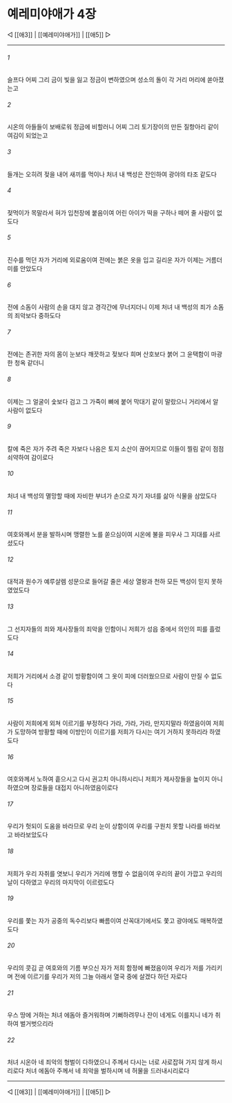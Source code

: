 ﻿# 예레미야애가 4장

◁ [[애3]] | [[예레미야애가]] | [[애5]] ▷
***

###### 1
슬프다 어찌 그리 금이 빛을 잃고 정금이 변하였으며 성소의 돌이 각 거리 머리에 쏟아졌는고

###### 2
시온의 아들들이 보배로워 정금에 비할러니 어찌 그리 토기장이의 만든 질항아리 같이 여김이 되었는고

###### 3
들개는 오히려 젖을 내어 새끼를 먹이나 처녀 내 백성은 잔인하여 광야의 타조 같도다

###### 4
젖먹이가 목말라서 혀가 입천장에 붙음이여 어린 아이가 떡을 구하나 떼어 줄 사람이 없도다

###### 5
진수를 먹던 자가 거리에 외로움이여 전에는 붉은 옷을 입고 길리운 자가 이제는 거름더미를 안았도다

###### 6
전에 소돔이 사람의 손을 대지 않고 경각간에 무너지더니 이제 처녀 내 백성의 죄가 소돔의 죄악보다 중하도다

###### 7
전에는 존귀한 자의 몸이 눈보다 깨끗하고 젖보다 희며 산호보다 붉어 그 윤택함이 마광한 청옥 같더니

###### 8
이제는 그 얼굴이 숯보다 검고 그 가죽이 뼈에 붙어 막대기 같이 말랐으니 거리에서 알 사람이 없도다

###### 9
칼에 죽은 자가 주려 죽은 자보다 나음은 토지 소산이 끊어지므로 이들이 찔림 같이 점점 쇠약하여 감이로다

###### 10
처녀 내 백성의 멸망할 때에 자비한 부녀가 손으로 자기 자녀를 삶아 식물을 삼았도다

###### 11
여호와께서 분을 발하시며 맹렬한 노를 쏟으심이여 시온에 불을 피우사 그 지대를 사르셨도다

###### 12
대적과 원수가 예루살렘 성문으로 들어갈 줄은 세상 열왕과 천하 모든 백성이 믿지 못하였었도다

###### 13
그 선지자들의 죄와 제사장들의 죄악을 인함이니 저희가 성읍 중에서 의인의 피를 흘렀도다

###### 14
저희가 거리에서 소경 같이 방황함이여 그 옷이 피에 더러웠으므로 사람이 만질 수 없도다

###### 15
사람이 저희에게 외쳐 이르기를 부정하다 가라, 가라, 가라, 만지지말라 하였음이여 저희가 도망하여 방황할 때에 이방인이 이르기를 저희가 다시는 여기 거하지 못하리라 하였도다

###### 16
여호와께서 노하여 흩으시고 다시 권고치 아니하시리니 저희가 제사장들을 높이지 아니하였으며 장로들을 대접지 아니하였음이로다

###### 17
우리가 헛되이 도움을 바라므로 우리 눈이 상함이여 우리를 구원치 못할 나라를 바라보고 바라보았도다

###### 18
저희가 우리 자취를 엿보니 우리가 거리에 행할 수 없음이여 우리의 끝이 가깝고 우리의 날이 다하였고 우리의 마지막이 이르렀도다

###### 19
우리를 쫓는 자가 공중의 독수리보다 빠름이여 산꼭대기에서도 쫓고 광야에도 매복하였도다

###### 20
우리의 콧김 곧 여호와의 기름 부으신 자가 저희 함정에 빠졌음이여 우리가 저를 가리키며 전에 이르기를 우리가 저의 그늘 아래서 열국 중에 살겠다 하던 자로다

###### 21
우스 땅에 거하는 처녀 에돔아 즐거워하며 기뻐하려무나 잔이 네게도 이를지니 네가 취하여 벌거벗으리라

###### 22
처녀 시온아 네 죄악의 형벌이 다하였으니 주께서 다시는 너로 사로잡혀 가지 않게 하시리로다 처녀 에돔아 주께서 네 죄악을 벌하시며 네 허물을 드러내시리로다

***
◁ [[애3]] | [[예레미야애가]] | [[애5]] ▷